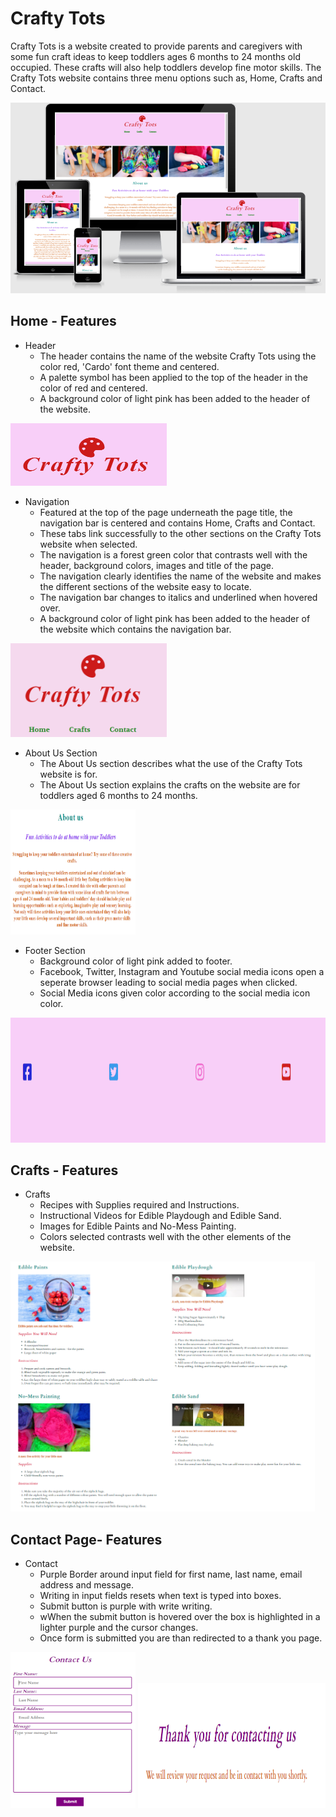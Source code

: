 # Crafty Tots

Crafty Tots is a website created to provide parents and caregivers with some fun craft ideas to keep toddlers ages 6 months to 24 months old occupied. These crafts will also help toddlers develop fine motor skills. The Crafty Tots website contains three menu options such as, Home, Crafts and Contact. 

<img src="assets/images/Responsiveness.PNG">

## Home - Features

* Header 
    * The header contains the name of the website Crafty Tots using the color red, 'Cardo' font theme and centered. 
    * A palette symbol has been applied to the top of the header in the color of red and centered. 
    * A background color of light pink has been added to the header of the website. 

<img src="assets/images/Header.PNG" width=250 height=100>    
   

* Navigation
    * Featured at the top of the page underneath the page title, the navigation bar is centered and contains Home, Crafts and Contact. 
    * These tabs link successfully to the other sections on the Crafty Tots website when selected. 
    * The navigation is a forest green color that contrasts well with the header, background colors, images and title of the page. 
    * The navigation clearly identifies the name of the website and makes the different sections of the website easy to locate. 
    * The navigation bar changes to italics and underlined when hovered over. 
    * A background color of light pink has been added to the header of the website which contains the navigation bar. 

<img src="assets/images/Navigation.PNG" width=250 height=150>


* About Us Section
    * The About Us section describes what the use of the Crafty Tots website is for. 
    * The About Us section explains the crafts on the website are for toddlers aged 6 months to 24 months.

<img src="assets/images/About.PNG" width=200 height=200>

* Footer Section 
    * Background color of light pink added to footer. 
    * Facebook, Twitter, Instagram and Youtube social media icons open a seperate browser leading to social media pages when clicked. 
    * Social Media icons given color according to the social media icon color. 

<img src="assets/images/Footer.PNG" height=200>


## Crafts - Features

* Crafts 
    * Recipes with Supplies required and Instructions. 
    * Instructional Videos for Edible Playdough and Edible Sand. 
    * Images for Edible Paints and No-Mess Painting. 
    * Colors selected contrasts well with the other elements of the website. 

<img src="assets/images/Craft.page.PNG" height=400>

## Contact Page- Features 

* Contact 
    * Purple Border around input field for first name, last name, email address and message. 
    * Writing in input fields resets when text is typed into boxes.
    * Submit button is purple with write writing. 
    * wWhen the submit button is hovered over the box is highlighted in a lighter purple and the cursor changes. 
    * Once form is submitted you are than redirected to a thank you page. 

<img src="assets/images/Contact.Us.PNG" height=250 width=200>    
<img src="assets/images/Thank.You.PNG" height=200 width=300>



    



